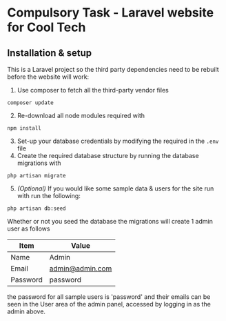# Compulsory Task - Laravel website for Cool Tech

## Installation & setup

This is a Laravel project so the third party dependencies need to be rebuilt before the website will work: 

1. Use composer to fetch all the third-party vendor files

```
composer update
```

2. Re-download all node modules required with

```
npm install
```

3. Set-up your database credentials by modifying the required in the `.env` file
4. Create the required database structure by running the database migrations with

```
php artisan migrate
```

5. *(Optional)* If you would like some sample data & users for the site run with run the following:
```
php artisan db:seed
```
Whether or not you seed the database the migrations will create 1 admin user as follows

| Item     | Value           |
|----------|-----------------|
| Name     | Admin           |
| Email    | admin@admin.com |
| Password | password        |

the password for all sample users is 'password' and their emails can be seen in the User area of the admin panel,
accessed by logging in as the admin above. 
